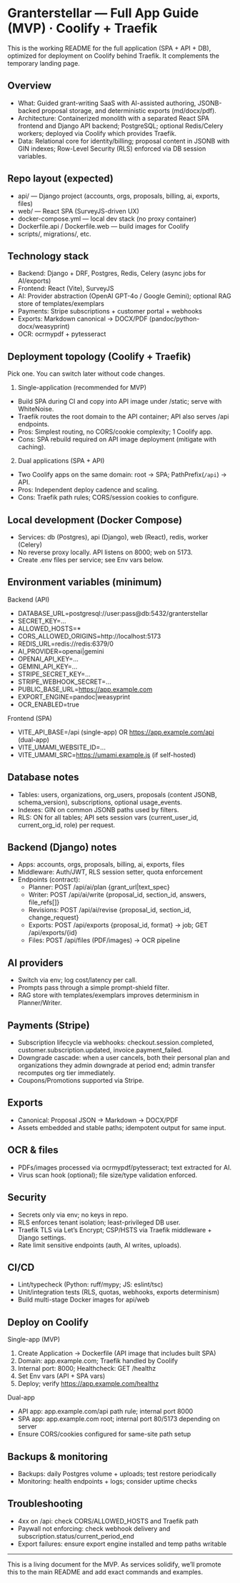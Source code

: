# Granterstellar — Full App Guide (MVP) · Coolify + Traefik

This is the working README for the full application (SPA + API + DB), optimized for deployment on Coolify behind Traefik. It complements the temporary landing page.

## Overview
- What: Guided grant-writing SaaS with AI-assisted authoring, JSONB-backed proposal storage, and deterministic exports (md/docx/pdf).
- Architecture: Containerized monolith with a separated React SPA frontend and Django API backend; PostgreSQL; optional Redis/Celery workers; deployed via Coolify which provides Traefik.
- Data: Relational core for identity/billing; proposal content in JSONB with GIN indexes; Row-Level Security (RLS) enforced via DB session variables.

## Repo layout (expected)
- api/ — Django project (accounts, orgs, proposals, billing, ai, exports, files)
- web/ — React SPA (SurveyJS-driven UX)
- docker-compose.yml — local dev stack (no proxy container)
- Dockerfile.api / Dockerfile.web — build images for Coolify
- scripts/, migrations/, etc.

## Technology stack
- Backend: Django + DRF, Postgres, Redis, Celery (async jobs for AI/exports)
- Frontend: React (Vite), SurveyJS
- AI: Provider abstraction (OpenAI GPT-4o / Google Gemini); optional RAG store of templates/exemplars
- Payments: Stripe subscriptions + customer portal + webhooks
- Exports: Markdown canonical → DOCX/PDF (pandoc/python-docx/weasyprint)
- OCR: ocrmypdf + pytesseract

## Deployment topology (Coolify + Traefik)
Pick one. You can switch later without code changes.

1) Single-application (recommended for MVP)
- Build SPA during CI and copy into API image under /static; serve with WhiteNoise.
- Traefik routes the root domain to the API container; API also serves /api endpoints.
- Pros: Simplest routing, no CORS/cookie complexity; 1 Coolify app.
- Cons: SPA rebuild required on API image deployment (mitigate with caching).

2) Dual applications (SPA + API)
- Two Coolify apps on the same domain: root → SPA; PathPrefix(`/api`) → API.
- Pros: Independent deploy cadence and scaling.
- Cons: Traefik path rules; CORS/session cookies to configure.

## Local development (Docker Compose)
- Services: db (Postgres), api (Django), web (React), redis, worker (Celery)
- No reverse proxy locally. API listens on 8000; web on 5173.
- Create .env files per service; see Env vars below.

## Environment variables (minimum)
Backend (API)
- DATABASE_URL=postgresql://user:pass@db:5432/granterstellar
- SECRET_KEY=...
- ALLOWED_HOSTS=*
- CORS_ALLOWED_ORIGINS=http://localhost:5173
- REDIS_URL=redis://redis:6379/0
- AI_PROVIDER=openai|gemini
- OPENAI_API_KEY=...
- GEMINI_API_KEY=...
- STRIPE_SECRET_KEY=...
- STRIPE_WEBHOOK_SECRET=...
- PUBLIC_BASE_URL=https://app.example.com
- EXPORT_ENGINE=pandoc|weasyprint
- OCR_ENABLED=true

Frontend (SPA)
- VITE_API_BASE=/api (single-app) OR https://app.example.com/api (dual-app)
- VITE_UMAMI_WEBSITE_ID=...
- VITE_UMAMI_SRC=https://umami.example.js (if self-hosted)

## Database notes
- Tables: users, organizations, org_users, proposals (content JSONB, schema_version), subscriptions, optional usage_events.
- Indexes: GIN on common JSONB paths used by filters.
- RLS: ON for all tables; API sets session vars (current_user_id, current_org_id, role) per request.

## Backend (Django) notes
- Apps: accounts, orgs, proposals, billing, ai, exports, files
- Middleware: Auth/JWT, RLS session setter, quota enforcement
- Endpoints (contract):
  - Planner: POST /api/ai/plan {grant_url|text_spec}
  - Writer: POST /api/ai/write {proposal_id, section_id, answers, file_refs[]}
  - Revisions: POST /api/ai/revise {proposal_id, section_id, change_request}
  - Exports: POST /api/exports {proposal_id, format} → job; GET /api/exports/{id}
  - Files: POST /api/files (PDF/images) → OCR pipeline

## AI providers
- Switch via env; log cost/latency per call.
- Prompts pass through a simple prompt-shield filter.
- RAG store with templates/exemplars improves determinism in Planner/Writer.

## Payments (Stripe)
- Subscription lifecycle via webhooks: checkout.session.completed, customer.subscription.updated, invoice.payment_failed.
- Downgrade cascade: when a user cancels, both their personal plan and organizations they admin downgrade at period end; admin transfer recomputes org tier immediately.
- Coupons/Promotions supported via Stripe.

## Exports
- Canonical: Proposal JSON → Markdown → DOCX/PDF
- Assets embedded and stable paths; idempotent output for same input.

## OCR & files
- PDFs/images processed via ocrmypdf/pytesseract; text extracted for AI.
- Virus scan hook (optional); file size/type validation enforced.

## Security
- Secrets only via env; no keys in repo.
- RLS enforces tenant isolation; least-privileged DB user.
- Traefik TLS via Let’s Encrypt; CSP/HSTS via Traefik middleware + Django settings.
- Rate limit sensitive endpoints (auth, AI writes, uploads).

## CI/CD
- Lint/typecheck (Python: ruff/mypy; JS: eslint/tsc)
- Unit/integration tests (RLS, quotas, webhooks, exports determinism)
- Build multi-stage Docker images for api/web

## Deploy on Coolify
Single-app (MVP)
1) Create Application → Dockerfile (API image that includes built SPA)
2) Domain: app.example.com; Traefik handled by Coolify
3) Internal port: 8000; Healthcheck: GET /healthz
4) Set Env vars (API + SPA vars)
5) Deploy; verify https://app.example.com/healthz

Dual-app
- API app: app.example.com/api path rule; internal port 8000
- SPA app: app.example.com root; internal port 80/5173 depending on server
- Ensure CORS/cookies configured for same-site path setup

## Backups & monitoring
- Backups: daily Postgres volume + uploads; test restore periodically
- Monitoring: health endpoints + logs; consider uptime checks

## Troubleshooting
- 4xx on /api: check CORS/ALLOWED_HOSTS and Traefik path
- Paywall not enforcing: check webhook delivery and subscription.status/current_period_end
- Export failures: ensure export engine installed and temp paths writable

---
This is a living document for the MVP. As services solidify, we’ll promote this to the main README and add exact commands and examples.
